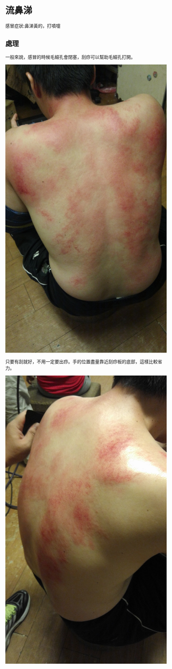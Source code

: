 # 流鼻涕

感冒症狀:鼻涕黃的，打噴嚏

## 處理

一般來說，感冒的時候毛細孔會閉塞，刮痧可以幫助毛細孔打開。

![Alt 出痧](/pic/20150713/IMG_20150713_213308.jpg)

只要有刮就好，不用一定要出痧。手的位置盡量靠近刮痧板的底部，這樣比較省力。

![Alt 手的位置](/pic/20150713/IMG_20150713_211825.jpg)
